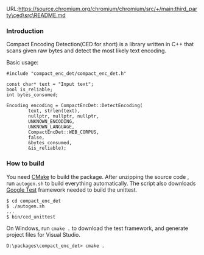 URL:https://source.chromium.org/chromium/chromium/src/+/main:third_party\ced\src\README.md
### Introduction

Compact Encoding Detection(CED for short) is a library written in C++ that
scans given raw bytes and detect the most likely text encoding.

Basic usage:

```
#include "compact_enc_det/compact_enc_det.h"

const char* text = "Input text";
bool is_reliable;
int bytes_consumed;

Encoding encoding = CompactEncDet::DetectEncoding(
        text, strlen(text),
        nullptr, nullptr, nullptr,
        UNKNOWN_ENCODING,
        UNKNOWN_LANGUAGE,
        CompactEncDet::WEB_CORPUS,
        false,
        &bytes_consumed,
        &is_reliable);

```

### How to build

You need [CMake](https://cmake.org/) to build the package. After unzipping
the source code , run `autogen.sh` to build everything automatically.
The script also downloads [Google Test](https://github.com/google/googletest)
framework needed to build the unittest.

```
$ cd compact_enc_det
$ ./autogen.sh
...
$ bin/ced_unittest
```

On Windows, run `cmake .` to download the test framework, and generate
project files for Visual Studio.

```
D:\packages\compact_enc_det> cmake .
```
